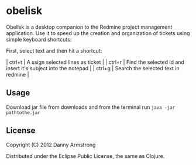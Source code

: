 # obelisk

Obelisk is a desktop companion to the Redmine project management application.
Use it to speed up the creation and organization of tickets using simple keyboard shortcuts:

First, select text and then hit a shortcut:

| ctrl+t | A ssign selected lines as ticket |
| ctrl+r | Find the selected id and insert it's subject into the notepad |
| ctrl+g | Search the selected text in redmine |

## Usage

Download jar file from downloads and from the terminal run `java -jar pathtothe.jar`

## License

Copyright (C) 2012 Danny Armstrong

Distributed under the Eclipse Public License, the same as Clojure.
